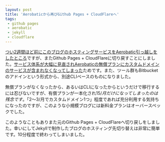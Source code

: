 ```yaml
---
layout: post
title: 'Aerobaticから再びGithub Pages + CloudFlareへ'
tags:
 - github pages
 - aerobatic
 - jekyll
 - cloudflare
---
```


[つい2週間ほど前にこのブログのホスティングサービスをAerobatic引っ越しをしたところ](/2017/01/15/from-github-pages-to-aerobatic/)ですが、またGithub Pages + CloudFlareに切り戻すことにしました。[サービス体系が大幅に見直されAerobaticの無償プランにカスタムドメインのサービスが含まれなくなってしまった](https://www.aerobatic.com/blog/announcing-aerobatic-transition/)ためです。また、ツール群もBitbucketのアドインという形式から、別途CLIベースのものになりました。

無償プランがなくなったから、あるいはCLIになったからというだけで移行するには忍びないですが、有償プランが一本化され$15/月だけになってしまったのは残念です。「$2〜3/月でカスタムドメイン1つ」程度であれば充分利用する気持ちになったのですが、このような小規模ブログには新料金プランはオーバースペックでした。

このようなこともありまた元のGithub Pages + CloudFlareへ切り戻しをしました。幸いにしてJekyllで制作したブログのホスティング先切り替えは非常に簡単です。10分程度で終わってしまいました。

